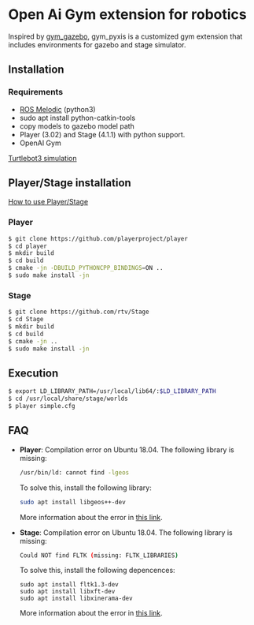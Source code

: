 # Open Ai Gym extension for robotics
Inspired by [gym_gazebo](https://github.com/erlerobot/gym-gazebo), gym_pyxis is a customized gym extension that includes environments for gazebo and stage simulator.
## Installation
### Requirements
+ [ROS Melodic](http://wiki.ros.org/melodic/Installation/Ubuntu) (python3)
+ sudo apt install python-catkin-tools
+ copy models to gazebo model path
+ Player (3.02) and Stage (4.1.1) with python support. 
+ OpenAI Gym


[Turtlebot3 simulation](http://emanual.robotis.com/docs/en/platform/turtlebot3/simulation/#turtlebot3-simulation-using-fake-node)

## Player/Stage installation
[How to use Player/Stage](http://player-stage-manual.readthedocs.io/en/latest/)
### Player
```bash
$ git clone https://github.com/playerproject/player
$ cd player
$ mkdir build
$ cd build
$ cmake -jn -DBUILD_PYTHONCPP_BINDINGS=ON ..
$ sudo make install -jn
```
### Stage
```bash
$ git clone https://github.com/rtv/Stage
$ cd Stage
$ mkdir build
$ cd build
$ cmake -jn ..
$ sudo make install -jn
```
## Execution
```bash
$ export LD_LIBRARY_PATH=/usr/local/lib64/:$LD_LIBRARY_PATH
$ cd /usr/local/share/stage/worlds
$ player simple.cfg
```

## FAQ

- **Player**: Compilation error on Ubuntu 18.04. The following library is missing:

  ```bash
  /usr/bin/ld: cannot find -lgeos
  ```
  To solve this, install the following library:
  
  ```bash
  sudo apt install libgeos++-dev
  ```

  More information about the error in [this link](https://github.com/playerproject/player/issues/18).

- **Stage**: Compilation error on Ubuntu 18.04. The following library is missing:

  ```bash
  Could NOT find FLTK (missing: FLTK_LIBRARIES)
  ```

  To solve this, install the following depencences:

  ```bashhhhh
  sudo apt install fltk1.3-dev
  sudo apt install libxft-dev
  sudo apt install libxinerama-dev
  ```

  More information about the error in [this link](https://stackoverflow.com/questions/25752961/how-to-compile-with-fltk-under-ubuntu).